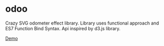 odoo
======
Crazy SVG odometer effect library. Library uses functional approach and ES7 Function Bind Syntax. Api inspired by d3.js library.

[Demo](https://coderitual.github.io/odoo/examples/)
